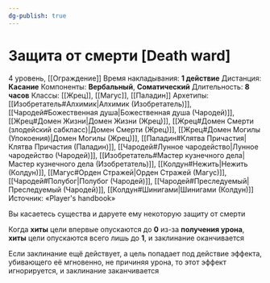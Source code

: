 ```yaml
---
dg-publish: true
---
```

# Защита от смерти [Death ward]
4 уровень, [[Ограждение]]
Время накладывания: **1 действие**
Дистанция: **Касание**
Компоненты: **Вербальный**, **Соматический**
Длительность: **8 часов**
Классы: [[Жрец]], [[Магус]], [[Паладин]]
Архетипы: [[Изобретатель#Алхимик|Алхимик (Изобретатель)]], [[Чародей#Божественная душа|Божественная душа (Чародей)]], [[Жрец#Домен Жизни|Домен Жизни (Жрец)]], [[Жрец#Домен Смерти (злодейский сабкласс)|Домен Смерти (Жрец)]], [[Жрец#Домен Могилы (Упокоения)|Домен Могилы (Жрец)]], [[Паладин#Клятва Причастия|Клятва Причастия (Паладин)]], [[Чародей#Лунное чародейство|Лунное чародейство (Чародей)]], [[Изобретатель#Мастер кузнечного дела|Мастер кузнечного дела (Изобретатель)]], [[Колдун#Нежить|Нежить (Колдун)]], [[Магус#Орден Стражей|Орден Стражей (Магус)]], [[Чародей#Полубог|Полубог (Чародей)]], [[Чародей#Преследуемый|Преследуемый (Чародей)]], [[Колдун#Шинигами|Шинигами (Колдун)]]
Источник: «Player's handbook»

Вы касаетесь существа и даруете ему некоторую защиту от смерти

Когда **хиты** цели впервые опускаются до **0** из-за **получения урона**, **хиты** цели опускаются всего лишь до **1**, и заклинание оканчивается

Если заклинание ещё действует, а цель попадает под действие эффекта, убивающего её мгновенно, не причиняя урона, то этот эффект игнорируется, и заклинание заканчивается